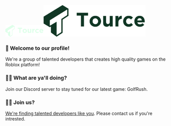 <img width="120" src="https://raw.githubusercontent.com/TourceLabs/.github/main/profile/TourceWordmardDark.png#gh-dark-mode-only" alt="Tource"><img width="320" src="https://raw.githubusercontent.com/TourceLabs/.github/main/profile/TourceWordmardLight.png?raw=true#gh-light-mode-only" alt="Tource">

### 👋 Welcome to our profile!
We're a group of talented developers that creates high quality games on the Roblox platform!

### 🏃‍♂️ What are ya'll doing?
Join our Discord server to stay tuned for our latest game: GolfRush.

### 🧑‍💻 Join us?
[We're finding talented developers like you](https://twitter.com/captideRBLX). Please contact us if you're intrested.
